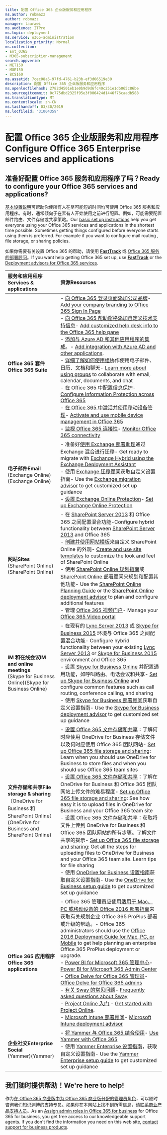 ```yaml
---
title: 配置 Office 365 企业版服务和应用程序
ms.author: robmazz
author: robmazz
manager: laurawi
ms.audience: ITPro
ms.topic: deployment
ms.service: o365-administration
localization_priority: Normal
ms.collection:
- Ent_O365
- M365-subscription-management
search.appverid:
- MET150
- MOE150
- BCS160
ms.assetid: 7cec08a5-97fd-4761-b23b-ef3d66519e30
description: 配置 Office 365 企业版服务和应用程序
ms.openlocfilehash: 2782d4501eb1e0b9d9d6fc40c251e1db065c86be
ms.sourcegitcommit: 0c775dbd2325f95e3f006424d1446f76caadb588
ms.translationtype: MT
ms.contentlocale: zh-CN
ms.lasthandoff: 03/30/2019
ms.locfileid: "31004359"
---
```

# <a name="configure-office-365-enterprise-services-and-applications"></a><span data-ttu-id="61173-103">配置 Office 365 企业版服务和应用程序</span><span class="sxs-lookup"><span data-stu-id="61173-103">Configure Office 365 Enterprise services and applications</span></span>

## <a name="ready-to-configure-your-office-365-services-and-applications"></a><span data-ttu-id="61173-104">准备好配置 Office 365 服务和应用程序了吗？</span><span class="sxs-lookup"><span data-stu-id="61173-104">Ready to configure your Office 365 services and applications?</span></span>

<span data-ttu-id="61173-p101">[基本设置说明](https://support.office.com/article/Set-up-Office-365-for-business-6a3a29a0-e616-4713-99d1-15eda62d04fa)可帮助你使所有人在尽可能短的时间均可使用 Office 365 服务和应用程序。有时，通常倾向于在素有人开始使用之前进行配置。例如，可能需要配置邮件路由、文件存储或共享策略。</span><span class="sxs-lookup"><span data-stu-id="61173-p101">Our [basic set up instructions](https://support.office.com/article/Set-up-Office-365-for-business-6a3a29a0-e616-4713-99d1-15eda62d04fa) help you get everyone using your Office 365 services and applications in the shortest time possible. Sometimes getting things configured before everyone starts using them is preferred. For example if you want to configure mail routing , file storage, or sharing policies.</span></span> 
  
<span data-ttu-id="61173-108">如果你需要有关设置 Office 365 的帮助，请使用 **[FastTrack](https://fasttrack.microsoft.com/office)** 或 [Office 365 服务的部署顾问](deployment-advisors-for-office-365.md)。</span><span class="sxs-lookup"><span data-stu-id="61173-108">If you want help getting Office 365 set up, use **[FastTrack](https://fasttrack.microsoft.com/office)** or the [Deployment advisors for Office 365 services](deployment-advisors-for-office-365.md).</span></span>
  
|<span data-ttu-id="61173-109">**服务和应用程序**</span><span class="sxs-lookup"><span data-stu-id="61173-109">**Services & applications**</span></span>|<span data-ttu-id="61173-110">**资源**</span><span class="sxs-lookup"><span data-stu-id="61173-110">**Resources**</span></span>|
|:-----|:-----|
|<span data-ttu-id="61173-111">**Office 365 套件**</span><span class="sxs-lookup"><span data-stu-id="61173-111">**Office 365 Suite**</span></span> |<span data-ttu-id="61173-112">- [向 Office 365 登录页面添加公司品牌](https://support.office.com/article/Add-your-company-branding-to-Office-365-Sign-In-Page-a1229cdb-ce19-4da5-90c7-2b9b146aef0a)</span><span class="sxs-lookup"><span data-stu-id="61173-112">- [Add your company branding to Office 365 Sign In Page](https://support.office.com/article/Add-your-company-branding-to-Office-365-Sign-In-Page-a1229cdb-ce19-4da5-90c7-2b9b146aef0a)</span></span> <br> <span data-ttu-id="61173-113">- [向 Office 365 帮助窗格添加自定义技术支持信息](https://support.office.com/article/Add-customized-help-desk-info-to-the-Office-365-help-pane-9dd9b104-68f7-4d49-9a30-82561c7d79a3)</span><span class="sxs-lookup"><span data-stu-id="61173-113">- [Add customized help desk info to the Office 365 help pane](https://support.office.com/article/Add-customized-help-desk-info-to-the-Office-365-help-pane-9dd9b104-68f7-4d49-9a30-82561c7d79a3)</span></span> <br> <span data-ttu-id="61173-114">- [添加与 Azure AD 和其他应用程序的集成](https://support.office.com/article/Integrated-Apps-and-Azure-AD-for-Office-365-administrators-cb2250e3-451e-416f-bf4e-363549652c2a)。</span><span class="sxs-lookup"><span data-stu-id="61173-114">- [Add integration with Azure AD and other applications](https://support.office.com/article/Integrated-Apps-and-Azure-AD-for-Office-365-administrators-cb2250e3-451e-416f-bf4e-363549652c2a).</span></span>  <br> <span data-ttu-id="61173-115">- [详细了解如何使用组](https://support.office.com/Article/Learn-more-about-groups-b565caa1-5c40-40ef-9915-60fdb2d97fa2)协作使用电子邮件、日历、文档和聊天</span><span class="sxs-lookup"><span data-stu-id="61173-115">- [Learn more about using groups](https://support.office.com/Article/Learn-more-about-groups-b565caa1-5c40-40ef-9915-60fdb2d97fa2) to collaborate with email, calendar, documents, and chat</span></span> <br> <span data-ttu-id="61173-116">- [在 Office 365 中配置信息保护](https://technet.microsoft.com/library/dn532171.aspx)</span><span class="sxs-lookup"><span data-stu-id="61173-116">- [Configure Information Protection across Office 365](https://technet.microsoft.com/library/dn532171.aspx)</span></span> <br> <span data-ttu-id="61173-117">- [在 Office 365 中激活并使用移动设备管理](https://support.office.microsoft.com/article/Manage-mobile-devices-in-Office-365-dd892318-bc44-4eb1-af00-9db5430be3cd)</span><span class="sxs-lookup"><span data-stu-id="61173-117">- [Activate and use mobile device management in Office 365](https://support.office.microsoft.com/article/Manage-mobile-devices-in-Office-365-dd892318-bc44-4eb1-af00-9db5430be3cd)</span></span> <br> <span data-ttu-id="61173-118">- [监视 Office 365 连接性](monitor-connectivity.md)</span><span class="sxs-lookup"><span data-stu-id="61173-118">- [Monitor Office 365 connectivity](monitor-connectivity.md)</span></span> |
|<span data-ttu-id="61173-119">**电子邮件**</span><span class="sxs-lookup"><span data-stu-id="61173-119">**Email**</span></span> <br> <span data-ttu-id="61173-120">(Exchange Online)</span><span class="sxs-lookup"><span data-stu-id="61173-120">(Exchange Online)</span></span> | <span data-ttu-id="61173-121">- 准备好[使用 Exchange 部署助理](https://technet.microsoft.com/exdeploy2013)通过 Exchange 混合进行迁移</span><span class="sxs-lookup"><span data-stu-id="61173-121">- Get ready to migrate with [Exchange Hybrid using the Exchange Deployment Assistant](https://technet.microsoft.com/exdeploy2013)</span></span>  <br> <span data-ttu-id="61173-122">- 使用 [Exchange 迁移顾问](https://aka.ms/office365setup)获取自定义设置指南</span><span class="sxs-lookup"><span data-stu-id="61173-122">- Use the [Exchange migration advisor](https://aka.ms/office365setup) to get customized set up guidance</span></span>  <br> <span data-ttu-id="61173-123">- [设置 Exchange Online Protection](https://technet.microsoft.com/library/jj723153%28v=exchg.150%29.aspx)</span><span class="sxs-lookup"><span data-stu-id="61173-123">- [Set up Exchange Online Protection](https://technet.microsoft.com/library/jj723153%28v=exchg.150%29.aspx)</span></span> |
|<span data-ttu-id="61173-124">**网站**</span><span class="sxs-lookup"><span data-stu-id="61173-124">**Sites**</span></span> <br> <span data-ttu-id="61173-125">(SharePoint Online)</span><span class="sxs-lookup"><span data-stu-id="61173-125">(SharePoint Online)</span></span> | <span data-ttu-id="61173-126">- 在 [SharePoint Server 2013](https://technet.microsoft.com/library/jj838715) 和 Office 365 之间配置混合功能</span><span class="sxs-lookup"><span data-stu-id="61173-126">-Configure hybrid functionality between [SharePoint Server 2013](https://technet.microsoft.com/library/jj838715) and Office 365</span></span> <br> <span data-ttu-id="61173-127">- [创建并使用网站模板](https://support.office.com/article/Create-and-use-site-templates-60371B0F-00E0-4C49-A844-34759EBDD989)来自定义 SharePoint Online 的外观</span><span class="sxs-lookup"><span data-stu-id="61173-127">- [Create and use site templates](https://support.office.com/article/Create-and-use-site-templates-60371B0F-00E0-4C49-A844-34759EBDD989) to customize the look and feel of SharePoint Online</span></span> <br> <span data-ttu-id="61173-128">- 使用 [SharePoint Online 规划指南](https://support.office.com/article/SharePoint-Online-Planning-Guide-for-Office-365-for-business-d5089cdf-3fd2-4230-acbd-20ecda2f9bb8)或 [SharePoint Online 部署顾问](https://aka.ms/spoguidance)来规划和配置其他功能</span><span class="sxs-lookup"><span data-stu-id="61173-128">- Use the [SharePoint Online Planning Guide](https://support.office.com/article/SharePoint-Online-Planning-Guide-for-Office-365-for-business-d5089cdf-3fd2-4230-acbd-20ecda2f9bb8) or the [SharePoint Online deployment advisor](https://aka.ms/spoguidance) to plan and configure additional features</span></span> <br> <span data-ttu-id="61173-129">- 管理 [Office 365 视频门户](https://support.office.com/article/Manage-your-Office-365-Video-portal-c059465b-eba9-44e1-b8c7-8ff7793ff5da)</span><span class="sxs-lookup"><span data-stu-id="61173-129">- Manage your [Office 365 Video portal](https://support.office.com/article/Manage-your-Office-365-Video-portal-c059465b-eba9-44e1-b8c7-8ff7793ff5da)</span></span> |
|<span data-ttu-id="61173-130">**IM 和在线会议**</span><span class="sxs-lookup"><span data-stu-id="61173-130">**IM and online meetings**</span></span> <br> <span data-ttu-id="61173-131">(Skype for Business Online)</span><span class="sxs-lookup"><span data-stu-id="61173-131">(Skype for Business Online)</span></span> | <span data-ttu-id="61173-132">- 在现有的 [Lync Server 2013](https://technet.microsoft.com/library/jj204805) 或 [Skype for Business 2015](https://technet.microsoft.com/library/jj205403) 环境与 Office 365 之间配置混合功能</span><span class="sxs-lookup"><span data-stu-id="61173-132">- Configure hybrid functionality between your existing [Lync Server 2013](https://technet.microsoft.com/library/jj204805) or [Skype for Business 2015](https://technet.microsoft.com/library/jj205403) environment and Office 365</span></span>  <br> <span data-ttu-id="61173-133">- [设置 Skype for Business Online](https://support.office.com/article/Set-up-Skype-for-Business-Online-40296968-e779-4259-980b-c2de1c044c6e) 并配置通用功能，如呼叫路由、电话会议和共享</span><span class="sxs-lookup"><span data-stu-id="61173-133">- [Set up Skype for Business Online](https://support.office.com/article/Set-up-Skype-for-Business-Online-40296968-e779-4259-980b-c2de1c044c6e) and configure common features such as call routing, conference calling, and sharing</span></span>  <br> <span data-ttu-id="61173-134">- 使用 [Skype for Business 部署顾问](https://aka.ms/skypeguidance)获取自定义设置指南</span><span class="sxs-lookup"><span data-stu-id="61173-134">- Use the [Skype for Business deployment advisor](https://aka.ms/skypeguidance) to get customized set up guidance</span></span> |
| <span data-ttu-id="61173-135">**文件存储和共享**</span><span class="sxs-lookup"><span data-stu-id="61173-135">**File storage & sharing**</span></span> <br> <span data-ttu-id="61173-136">（OneDrive for Business 和 SharePoint Online）</span><span class="sxs-lookup"><span data-stu-id="61173-136">(OneDrive for Business and SharePoint Online)</span></span> | <span data-ttu-id="61173-137">- [设置 Office 365 文件存储和共享](https://support.office.com/article/7aa9cdc8-2245-4218-81ee-86fa7c35f1de#BKMK_WhatDif)：了解何时应使用 OneDrive for Business 存储文件以及何时应使用 Office 365 团队网站</span><span class="sxs-lookup"><span data-stu-id="61173-137">- [Set up Office 365 file storage and sharing](https://support.office.com/article/7aa9cdc8-2245-4218-81ee-86fa7c35f1de#BKMK_WhatDif): Learn when you should use OneDrive for Business to store files and when you should use Office 365 team sites</span></span> <br> <span data-ttu-id="61173-138">- [设置 Office 365 文件存储和共享](https://support.office.com/article/7aa9cdc8-2245-4218-81ee-86fa7c35f1de#BKMK_MoveDocsVideo)：了解在 OneDrive for Business 和 Office 365 团队网站上传文件的难易程度</span><span class="sxs-lookup"><span data-stu-id="61173-138">- [Set up Office 365 file storage and sharing](https://support.office.com/article/7aa9cdc8-2245-4218-81ee-86fa7c35f1de#BKMK_MoveDocsVideo): See how easy it is to upload files in OneDrive for Business and your Office 365 team site</span></span> <br> <span data-ttu-id="61173-p102">- [设置 Office 365 文件存储和共享](https://support.office.com/article/7aa9cdc8-2245-4218-81ee-86fa7c35f1de#BKMK_Store)：获取将文件上传到 OneDrive for Business 和 Office 365 团队网站的所有步骤。了解文件共享的提示</span><span class="sxs-lookup"><span data-stu-id="61173-p102">- [Set up Office 365 file storage and sharing](https://support.office.com/article/7aa9cdc8-2245-4218-81ee-86fa7c35f1de#BKMK_Store): Get all the steps for uploading files to OneDrive for Business and your Office 365 team site. Learn tips for file sharing </span></span><br> <span data-ttu-id="61173-141">- 使用 [OneDrive for Business 设置指南](https://aka.ms/OD4Bguidance)获取自定义设置指南</span><span class="sxs-lookup"><span data-stu-id="61173-141">- Use the [OneDrive for Business setup guide](https://aka.ms/OD4Bguidance) to get customized set up guidance</span></span> |
|<span data-ttu-id="61173-142">**Office 365 应用程序**</span><span class="sxs-lookup"><span data-stu-id="61173-142">**Office 365 applications**</span></span> | <span data-ttu-id="61173-143">- Office 365 管理员应使用[适用于 Mac、PC 或移动设备的 Office 2016 部署指南](https://technet.microsoft.com/library/cc303401%28v=office.16%29.aspx)来获取有关规划企业 Office 365 ProPlus 部署或升级的帮助。</span><span class="sxs-lookup"><span data-stu-id="61173-143">- Office 365 administrators should use the [Office 2016 Deployment Guide for Mac, PC, or Mobile](https://technet.microsoft.com/library/cc303401%28v=office.16%29.aspx) to get help planning an enterprise Office 365 ProPlus deployment or upgrade.</span></span>  <br> <span data-ttu-id="61173-144">- [Power BI for Microsoft 365 管理中心](https://support.office.com/article/Power-BI-for-Office-365-Admin-Center-Help-5e391ecb-500c-47a3-bd0f-a6173b541044)</span><span class="sxs-lookup"><span data-stu-id="61173-144">- [Power BI for Microsoft 365 Admin Center](https://support.office.com/article/Power-BI-for-Office-365-Admin-Center-Help-5e391ecb-500c-47a3-bd0f-a6173b541044)</span></span> <br> <span data-ttu-id="61173-145">- [Office Delve for Office 365 管理员](https://support.office.com/article/Office-Delve-for-Office-365-admins-54f87a42-15a4-44b4-9df0-d36287d9531b)</span><span class="sxs-lookup"><span data-stu-id="61173-145">- [Office Delve for Office 365 admins](https://support.office.com/article/Office-Delve-for-Office-365-admins-54f87a42-15a4-44b4-9df0-d36287d9531b)</span></span> <br> <span data-ttu-id="61173-146">- [有关 Sway 的常见问题](https://support.office.com/article/446380fa-25bf-47b2-996c-e12cb2f9d075)</span><span class="sxs-lookup"><span data-stu-id="61173-146">- [Frequently asked questions about Sway](https://support.office.com/article/446380fa-25bf-47b2-996c-e12cb2f9d075)</span></span> <br> <span data-ttu-id="61173-147">- [Project Online 入门](https://support.office.com/article/Get-started-with-Project-Online-e3e5f64f-ada5-4f9d-a578-130b2d4e5f11).</span><span class="sxs-lookup"><span data-stu-id="61173-147">- [Get started with Project Online](https://support.office.com/article/Get-started-with-Project-Online-e3e5f64f-ada5-4f9d-a578-130b2d4e5f11).</span></span>  <br> <span data-ttu-id="61173-148">- [Microsoft Intune 部署顾问](https://aka.ms/intuneguidance)</span><span class="sxs-lookup"><span data-stu-id="61173-148">- [Microsoft Intune deployment advisor](https://aka.ms/intuneguidance)</span></span> |
|<span data-ttu-id="61173-149">**企业社交**</span><span class="sxs-lookup"><span data-stu-id="61173-149">**Enterprise Social**</span></span> <br> <span data-ttu-id="61173-150">(Yammer)</span><span class="sxs-lookup"><span data-stu-id="61173-150">(Yammer)</span></span> | <span data-ttu-id="61173-151">- [将 Yammer 与 Office 365 结合使用](https://support.office.com/article/Plan-for-Yammer-integration-with-Office-365-4086681f-6de1-4d39-aa72-752b2af1cbd7)</span><span class="sxs-lookup"><span data-stu-id="61173-151">- [Use Yammer with Office 365](https://support.office.com/article/Plan-for-Yammer-integration-with-Office-365-4086681f-6de1-4d39-aa72-752b2af1cbd7)</span></span>  <br> <span data-ttu-id="61173-152">- 使用 [Yammer Enterprise 设置指南](https://aka.ms/yammerdeploy)，获取自定义设置指南</span><span class="sxs-lookup"><span data-stu-id="61173-152">- Use the [Yammer Enterprise setup guide](https://aka.ms/yammerdeploy) to get customized set up guidance</span></span> |
   
## <a name="were-here-to-help"></a><span data-ttu-id="61173-153">我们随时提供帮助！</span><span class="sxs-lookup"><span data-stu-id="61173-153">We're here to help!</span></span>

<span data-ttu-id="61173-p103">作为[在 Office 365 商业版中为 Office 365 商业版分配的管理员角色](https://support.office.com/article/eac4d046-1afd-4f1a-85fc-8219c79e1504)，可以随时咨询我们知识渊博的支持专员。如果你在本网站上找不到所需信息，请[联系商业产品支持人员](https://support.office.com/article/32a17ca7-6fa0-4870-8a8d-e25ba4ccfd4b)。</span><span class="sxs-lookup"><span data-stu-id="61173-p103">As an [Assign admin roles in Office 365 for business](https://support.office.com/article/eac4d046-1afd-4f1a-85fc-8219c79e1504) for Office 365 for business, you get free access to our knowledgeable support agents. If you don't find the information you need on this web site, [contact support for business products](https://support.office.com/article/32a17ca7-6fa0-4870-8a8d-e25ba4ccfd4b).</span></span>